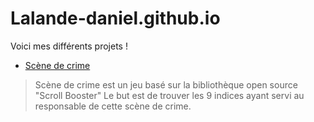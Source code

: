 # Lalande-daniel.github.io
Voici mes différents projets ! <br>
- [Scène de crime](https://lalande-daniel.github.io/scene-de-crime/) <br>
> Scène de crime est un jeu basé sur la bibliothèque open source "Scroll Booster"
> Le but est de trouver les 9 indices ayant servi au responsable de cette scène de crime.
